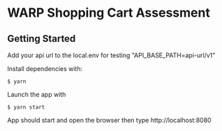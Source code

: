 # WARP Shopping Cart Assessment

## Getting Started

Add your api url to the local.env for testing "API_BASE_PATH=api-url/v1"

Install dependencies with:

    $ yarn

Launch the app with 

    $ yarn start
    
App should start and open the browser then type http://localhost:8080
